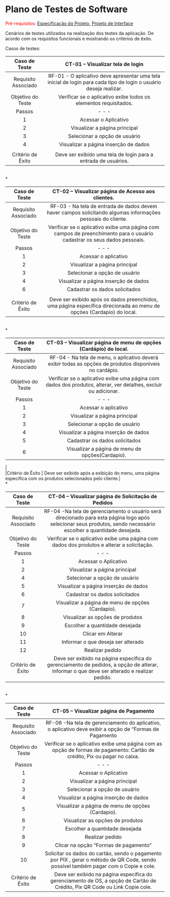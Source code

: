 # Plano de Testes de Software

<span style="color:red">Pré-requisitos: <a href="2-Especificação do Projeto.md"> Especificação do Projeto</a></span>, <a href="3-Projeto de Interface.md"> Projeto de Interface</a>

Cenários de testes utilizados na realização dos testes da aplicação. De acordo com os requisitos funcionais e mostrando os critérios de êxito.

Casos de testes:
 
| **Caso de Teste** 	| CT-01 – Visualizar tela de login  	|
|:---:	|:---:	|
|	Requisito Associado 	| RF-01 - O aplicativo deve apresentar uma tela inicial de login para cada tipo de login o usuário deseja realizar. |
| Objetivo do Teste 	| Verificar se o aplicativo exibe todos os elementos requisitados. |
|   Passos | -                     -                 -    | 
|    1   	|    Acessar o Aplicativo                       |
|    2    |    Visualizar a página principal              |
|    3    |    Selecionar a opção de usuário              |
|    4    |    Visualizar a página inserção de dados      |
|                    |
|Critério de Êxito | Deve ser exibido uma tela de login para a entrada de usuários. |

<br>*

| **Caso de Teste** 	| CT-02 – Visualizar página de Acesso aos clientes.	|
| :---: | :---:|
|Requisito Associado | RF-03 - Na tela de entrada de dados devem haver campos solicitando algumas informações pessoais do cliente.    |
| Objetivo do Teste 	| Verificar se o aplicativo exibe uma página com campos de preenchimento para o usuário cadastrar os seus dados pessoais. |
| Passos |  -                -                         - |            
|    1   |     Acessar o aplicativo                      |
|    2   |     Visualizar a página principal             |
|    3   |     Selecionar a opção de usuário             |
|    4   |     Visualizar a página inserção de dados     |  
|    6   |     Cadastrar os dados solicitados            |
|                    |                             
|Critério de Êxito |  Deve ser exibido após os dados preenchidos, uma página especifica direcionada ao menu de opções (Cardapio) do local.|

<br>*

| **Caso de Teste** 	| CT-03 – Visualizar página de menu de opções (Cardápio) do local.	|
| :---: | :---:|
|Requisito Associado | RF-04 - Na tela de menu, o aplicativo deverá exibir todas as opções de produtos disponíveis no cardápio.  |
| Objetivo do Teste 	| Verificar se o aplicativo exibe uma página com dados dos produtos, alterar, ver detalhes, excluir ou adicionar. |
| Passos   |     -                  -              - |
|     1    |    Acessar o aplicativo                 |
|     2    |    Visualizar a página principal        |
|     3    |    Selecionar a opção de usuário        |
|     4    |    Visualizar a página inserção de dados|  
|     5    |    Cadastrar os dados solicitados       |
|     6    |    Visualizar a página de menu de opções(Cardapio).   |
|          
|Critério de Êxito | Deve ser exibido após a exibição do menu, uma página especifica com os produtos selecionados pelo cliente.|
<br>*

| **Caso de Teste** 	| CT-04 – Visualizar página de Solicitação de Pedidos	|
| :---: | :---:|
|Requisito Associado | RF-04 -Na tela de gerenciamento o usuário será direcionado para esta página logo após selecionar seus produtos, sendo necessário escolher a quantidade desejada.  |
| Objetivo do Teste 	| Verificar se o aplicativo exibe uma página com dados dos produtos e alterar a solicitação. |
| Passos 	|  -              -                 -               |
|   1     |  Acessar o Aplicativo                             |
|   2     |  Visualizar a página principal                    | 
|   4     |  Selecionar a opção de usuário                    |
|   5     |  Visualizar a página inserção de dados            |
|   6     |  Cadastrar os dados solicitados                   |
|   7     |  Visualizar a página de menu de opções (Cardapio).|
|   8     |  Visualizar as opções de produtos                 |
|   9     |  Escolher a quantidade desejada                   |
|   10    |  Clicar em Alterar                                |
|   11    |  Informar o que deseja ser alterado               | 
|   12    |  Realizar pedido                                  |
|Critério de Êxito | Deve ser exibido na página especifica do gerenciamento de pedidos, a opção de alterar, informar o que deve ser alterado e realizar pedido.|

<br>*

| **Caso de Teste** 	| CT-05 – Visualizar página de Pagamento	|
| :---: | :---:|
|Requisito Associado | RF-06 -Na tela de gerenciamento do aplicativo, o aplicativo deve exibir a opção de “Formas de Pagamento |
| Objetivo do Teste 	| Verificar se o aplicativo exibe uma página com as opção de formas de pagamento: Cartão de crédito, Pix ou pagar no caixa. |
| Passos 	|        -         -             -                  |
|    1    |  Acessar o Aplicativo                             |                 
|    2    |  Visualizar a página principal                    |
|    3    |  Selecionar a opção de usuário                    |
|    4    |  Visualizar a página inserção de dados            | 
|    5    |  Visualizar a página de menu de opções (Cardapio).|       
|    6    |  Visualizar as opções de produtos                 |
|    7    |  Escolher a quantidade desejada                   |
|    8    |  Realizar pedido                                  |
|    9    |  Clicar na opção “Formas de pagamento”            |          
|    10   |  Solicitar os dados do cartão, sendo o pagamento por PIX , gerar o método de QR Code, sendo possível também pagar com o Copie e cole. |
|Critério de Êxito | Deve ser exibido na página especifica do gerenciamento de OS, a opção de Cartão de Crédito, Pix QR Code ou Link Copie cole.|

